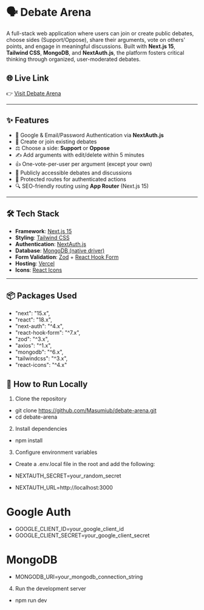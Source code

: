 # 🗣️ Debate Arena

A full-stack web application where users can join or create public debates, choose sides (Support/Oppose), share their arguments, vote on others' points, and engage in meaningful discussions. Built with **Next.js 15**, **Tailwind CSS**, **MongoDB**, and **NextAuth.js**, the platform fosters critical thinking through organized, user-moderated debates.

## 🌐 Live Link
👉 [Visit Debate Arena](https://debate-arena-coral.vercel.app/)

---

## ✨ Features

- 🔐 Google & Email/Password Authentication via **NextAuth.js**
- 🧠 Create or join existing debates
- ⚖️ Choose a side: **Support** or **Oppose**
- ✍️ Add arguments with edit/delete within 5 minutes
- 👍 One-vote-per-user per argument (except your own)
- 🧭 Publicly accessible debates and discussions
- 👤 Protected routes for authenticated actions
- 🔍 SEO-friendly routing using **App Router** (Next.js 15)

---

## 🛠️ Tech Stack

- **Framework**: [Next.js 15](https://nextjs.org/)
- **Styling**: [Tailwind CSS](https://tailwindcss.com/)
- **Authentication**: [NextAuth.js](https://next-auth.js.org/)
- **Database**: [MongoDB (native driver)](https://www.mongodb.com/)
- **Form Validation**: [Zod](https://zod.dev/) + [React Hook Form](https://react-hook-form.com/)
- **Hosting**: [Vercel](https://vercel.com/)
- **Icons**: [React Icons](https://react-icons.github.io/react-icons/)

---

## 📦 Packages Used

- "next": "15.x",
- "react": "18.x",
- "next-auth": "^4.x",
- "react-hook-form": "^7.x",
- "zod": "^3.x",
- "axios": "^1.x",
- "mongodb": "^6.x",
- "tailwindcss": "^3.x",
- "react-icons": "^4.x"


## 🚀 How to Run Locally
1. Clone the repository
- git clone https://github.com/Masumiub/debate-arena.git
- cd debate-arena

2. Install dependencies
- npm install

3. Configure environment variables
- Create a .env.local file in the root and add the following:

- NEXTAUTH_SECRET=your_random_secret
- NEXTAUTH_URL=http://localhost:3000

# Google Auth
- GOOGLE_CLIENT_ID=your_google_client_id
- GOOGLE_CLIENT_SECRET=your_google_client_secret

# MongoDB
- MONGODB_URI=your_mongodb_connection_string

4. Run the development server
- npm run dev